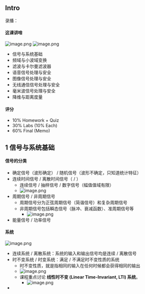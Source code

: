 
## Intro
录播：

#### 这课讲啥
![image.png](./assets/1666583381594-0ae6cffc-28b8-4117-8577-8938b653c128.png)
![image.png](./assets/1666583721895-f52f077d-fbf6-435f-bfd1-3664ee853253.png)

- 信号与系统基础
- 频域与小波域变换
- 滤波与卡尔曼滤波器
- 语音信号处理与安全
- 图像信号处理与安全
- 无线通信信号处理与安全
- 毫米波信号处理与安全
- 降维与距离度量

#### 评分

- 10%	Homework + Quiz
- 30%	Labs (10% Each)
- 60%	Final (Memo)


## 1 信号与系统基础

#### 信号的分类

- 确定信号（波形确定） / 随机信号（波形不确定，只知道统计特征）
- 连续时间信号 / 离散时间信号（ / ）
   - 连续信号 / 抽样信号 / 数字信号（幅值值域有限）
   - ![image.png](./assets/1666584180750-9fc499d3-d303-4dfb-a706-dbe91c422f5e.png)
- 周期信号 / 非周期信号
   - 周期信号分为正弦周期信号（简谐信号）和复杂周期信号
   - 非周期信号包括瞬态信号（脉冲、衰减函数）、准周期信号等
      - ![image.png](./assets/1666588207954-cf382e65-c035-4233-8878-c57fc843e8a9.png)
- 能量信号 / 功率信号


#### 系统
![image.png](./assets/1666588259954-2fe56ab9-1fca-4397-8311-dcd1288c49f8.png)

- 连续系统 / 离散系统：系统的输入和输出信号均是连续 / 离散信号
- 时不变系统 / 时变系统：满足 / 不满足时不变性质的系统
   - 时不变性质，就是指相同的输入在任何时候都会获得相同的输出
   - ![image.png](./assets/1666590042677-666ba663-0463-45f6-af03-bb6a55ecb12f.png)
   - 课程重点讨论 **线性时不变 (Linear Time-Invariant, LTI) 系统**。
      - ![image.png](./assets/1666590100785-fd0e3a99-60c6-4a1d-b5cb-b6e7c37f4365.png)
- <br />
